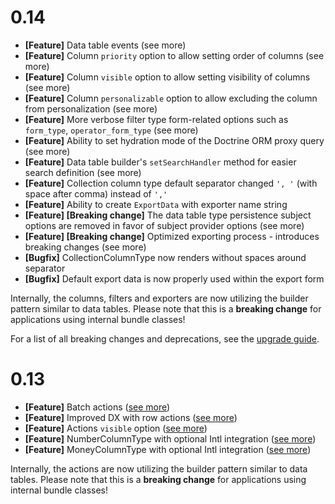 # 0.14

- **[Feature]** Data table events (see more)
- **[Feature]** Column `priority` option to allow setting order of columns (see more)
- **[Feature]** Column `visible` option to allow setting visibility of columns (see more)
- **[Feature]** Column `personalizable` option to allow excluding the column from personalization (see more)
- **[Feature]** More verbose filter type form-related options such as `form_type`, `operator_form_type` (see more)
- **[Feature]** Ability to set hydration mode of the Doctrine ORM proxy query (see more)
- **[Feature]** Data table builder's `setSearchHandler` method for easier search definition (see more)
- **[Feature]** Collection column type default separator changed `', '` (with space after comma) instead of `','`
- **[Feature]** Ability to create `ExportData` with exporter name string
- **[Feature] [Breaking change]** The data table type persistence subject options are removed in favor of subject provider options (see more)
- **[Feature] [Breaking change]** Optimized exporting process - introduces breaking changes (see more)
- **[Bugfix]** CollectionColumnType now renders without spaces around separator
- **[Bugfix]** Default export data is now properly used within the export form 

Internally, the columns, filters and exporters are now utilizing the builder pattern similar to data tables.
Please note that this is a **breaking change** for applications using internal bundle classes!

For a list of all breaking changes and deprecations, see the [upgrade guide](docs/upgrade-guide/0.14.md).

# 0.13

- **[Feature]** Batch actions ([see more](https://data-table-bundle.swroblewski.pl/features/actions/batch-actions/))
- **[Feature]** Improved DX with row actions ([see more](https://data-table-bundle.swroblewski.pl/features/actions/row-actions/))
- **[Feature]** Actions `visible` option ([see more](https://data-table-bundle.swroblewski.pl/reference/actions/types/action/#visible))
- **[Feature]** NumberColumnType with optional Intl integration ([see more](https://data-table-bundle.swroblewski.pl/reference/columns/types/number/))
- **[Feature]** MoneyColumnType with optional Intl integration ([see more](https://data-table-bundle.swroblewski.pl/reference/columns/types/money/))

Internally, the actions are now utilizing the builder pattern similar to data tables.
Please note that this is a **breaking change** for applications using internal bundle classes!
